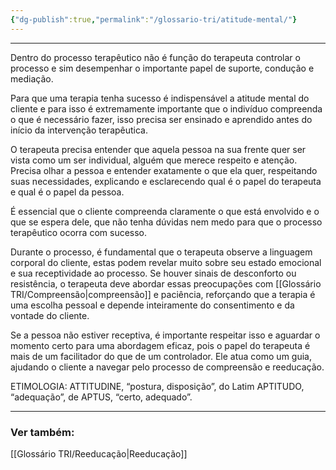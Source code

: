 ```yaml
---
{"dg-publish":true,"permalink":"/glossario-tri/atitude-mental/"}
---
```


---

Dentro do processo terapêutico não é função do terapeuta controlar o processo e sim desempenhar o  importante papel de suporte, condução e mediação. 

Para que uma terapia tenha sucesso é indispensável a atitude mental do cliente e para isso é extremamente importante que o indivíduo compreenda o que é necessário fazer, isso precisa ser ensinado e aprendido antes do início da intervenção terapêutica. 

O terapeuta precisa entender que aquela pessoa na sua frente quer ser vista como um ser individual, alguém que merece respeito e atenção. Precisa olhar a pessoa e entender exatamente o que ela quer, respeitando suas necessidades, explicando e esclarecendo qual é o papel do terapeuta e qual é o papel da pessoa.

É essencial que o cliente compreenda claramente o que está envolvido e o que se espera dele, que não tenha dúvidas nem medo para que o processo terapêutico ocorra com sucesso.

Durante o processo, é fundamental que o terapeuta observe a linguagem corporal do cliente, estas podem revelar muito sobre seu estado emocional e sua receptividade ao processo. Se houver sinais de desconforto ou resistência, o terapeuta deve abordar essas preocupações com [[Glossário TRI/Compreensão\|compreensão]] e paciência, reforçando que a terapia é uma escolha pessoal e depende inteiramente do consentimento e da vontade do cliente.

Se a pessoa não estiver receptiva, é importante respeitar isso e aguardar o momento certo para uma abordagem eficaz, pois o papel do terapeuta é mais de um facilitador do que de um controlador. Ele atua como um guia, ajudando o cliente a navegar pelo processo de compreensão e reeducação.

ETIMOLOGIA:
ATTITUDINE, “postura, disposição”, do Latim APTITUDO, “adequação”, de APTUS, “certo, adequado”.


----

### Ver também:

[[Glossário TRI/Reeducação\|Reeducação]]



